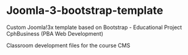 # Joomla-3-bootstrap-template
Custom Joomla!3x template based on Bootstrap - Educational Project CphBusiness (PBA Web Development)

Classroom development files for the course CMS
